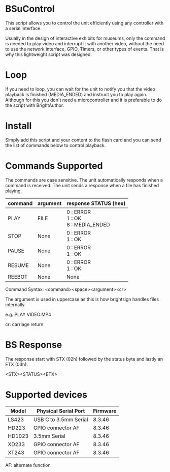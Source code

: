 # BSuControl

This script allows you to control the unit efficiently using any controller with a serial interface.

Usually in the design of interactive exhibits for museums, only the command is needed to play video and interrupt it with another video, without the need to use the network interface, GPIO, Timers, or other types of events. That is why this lightweight script was designed.

# Loop
If you need to loop, you can wait for the unit to notify you that the video playback is finished (MEDIA_ENDED) and instruct you to play again. Although for this you don't need a microcontroller and it is preferable to do the script with BrightAuthor. 

# Install

Simply add this script and your content to the flash card and you can send the list of commands below to control playback.

# Commands Supported

The commands are case sensitive. 
The unit automatically responds when a command is received.
The unit sends a response when a file has finished playing.

|command|argument|response STATUS (hex)|
|---|---|---|
|PLAY|FILE|0 : ERROR <br>1 : OK<BR>8 : MEDIA_ENDED|
|STOP|None|0 : ERROR <br>1 : OK|
|PAUSE|None|0 : ERROR <br>1 : OK|
|RESUME|None|0 : ERROR <br>1 : OK|
|REEBOT|None|None|

Command Syntax: \<command>\<space>\<argument>\<cr>

The argument is used in uppercase as this is how brightsign handles files internally.


e.g. PLAY VIDEO.MP4		

cr: carriage return

# BS Response

The response start with STX (02h) followed by the status byte and lastly an ETX (03h). 
  
\<STX>\<STATUS>\<ETX>

# Supported devices

|Model  |Physical Serial Port | Firmware|
|---|---|---|
|LS423  |USB C to 3.5mm Serial| 8.3.46 |
|HD223  |GPIO connector AF| 8.3.46 |
|HD1023 |3.5mm Serial         | 8.3.46 |
|XD233  |GPIO connector AF| 8.3.46 |
|XT243  |GPIO connector AF| 8.3.46 |
  
AF: alternate function
